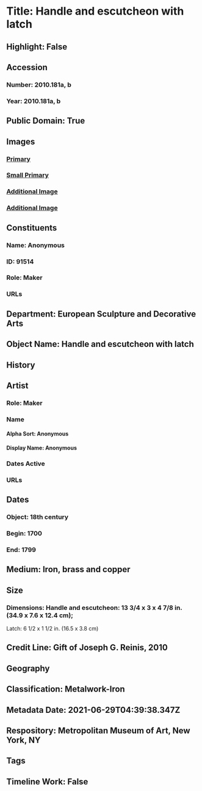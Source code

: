 # Title: Handle and escutcheon with latch
## Highlight: False
## Accession
### Number: 2010.181a, b
### Year: 2010.181a, b
## Public Domain: True
## Images
### [Primary](https://images.metmuseum.org/CRDImages/es/original/DP-21041-203.jpg)
### [Small Primary](https://images.metmuseum.org/CRDImages/es/web-large/DP-21041-203.jpg)
### [Additional Image](https://images.metmuseum.org/CRDImages/es/original/DP-21041-173.jpg)
### [Additional Image](https://images.metmuseum.org/CRDImages/es/original/DP-21041-174.jpg)
## Constituents
### Name: Anonymous
### ID: 91514
### Role: Maker
### URLs
## Department: European Sculpture and Decorative Arts
## Object Name: Handle and escutcheon with latch
## History
## Artist
### Role: Maker
### Name
#### Alpha Sort: Anonymous
#### Display Name: Anonymous
### Dates Active
### URLs
## Dates
### Object: 18th century
### Begin: 1700
### End: 1799
## Medium: Iron, brass and copper
## Size
### Dimensions: Handle and escutcheon: 13 3/4 x 3 x 4 7/8 in. (34.9 x 7.6 x 12.4 cm);
Latch: 6 1/2 x 1 1/2 in. (16.5 x 3.8 cm)
## Credit Line: Gift of Joseph G. Reinis, 2010
## Geography
## Classification: Metalwork-Iron
## Metadata Date: 2021-06-29T04:39:38.347Z
## Respository: Metropolitan Museum of Art, New York, NY
## Tags
## Timeline Work: False